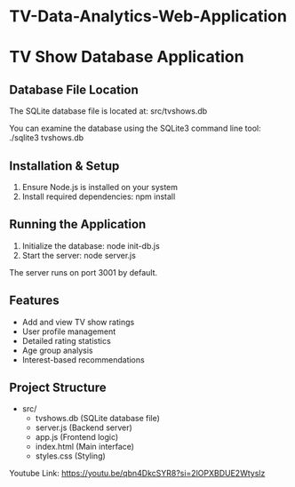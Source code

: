 # TV-Data-Analytics-Web-Application

TV Show Database Application
==========================

Database File Location
---------------------
The SQLite database file is located at:
src/tvshows.db

You can examine the database using the SQLite3 command line tool:
./sqlite3 tvshows.db

Installation & Setup
------------------
1. Ensure Node.js is installed on your system
2. Install required dependencies:
   npm install

Running the Application
---------------------
1. Initialize the database:
   node init-db.js
2. Start the server:
   node server.js


The server runs on port 3001 by default.

Features
--------
- Add and view TV show ratings
- User profile management
- Detailed rating statistics
- Age group analysis
- Interest-based recommendations

Project Structure
---------------
- src/
  - tvshows.db (SQLite database file)
  - server.js (Backend server)
  - app.js (Frontend logic)
  - index.html (Main interface)
  - styles.css (Styling)

Youtube Link:  https://youtu.be/qbn4DkcSYR8?si=2lOPXBDUE2Wtyslz
